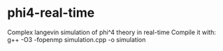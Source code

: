 # phi4-real-time
Complex langevin simulation of phi^4 theory in real-time
Compile it with: g++ -O3 -fopenmp simulation.cpp -o simulation
